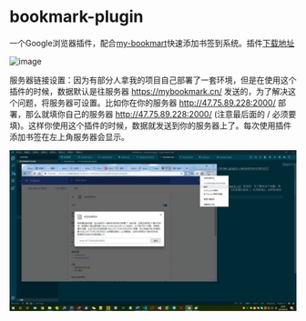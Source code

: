 # bookmark-plugin
一个Google浏览器插件，配合[my-bookmart](https://mybookmark.cn)快速添加书签到系统。插件[下载地址](https://chrome.google.com/webstore/detail/%E4%B9%A6%E7%AD%BE%E5%BF%AB%E9%80%9F%E6%B7%BB%E5%8A%A0/paajmalhmjgdihaikmdfiplfmjlnkjgp)

![image](https://mybookmark.cn/images/screenshot.gif)  

服务器链接设置：因为有部分人拿我的项目自己部署了一套环境，但是在使用这个插件的时候，数据默认是往服务器 https://mybookmark.cn/ 发送的，为了解决这个问题，将服务器可设置。比如你在你的服务器 http://47.75.89.228:2000/ 部署，那么就填你自己的服务器 http://47.75.89.228:2000/ (注意最后面的 / 必须要填)。这样你使用这个插件的时候，数据就发送到你的服务器上了。每次使用插件添加书签在左上角服务器会显示。

![image](./img/options.png)  
